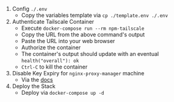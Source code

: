 1) Config `./.env`
    * Copy the variables template via `cp ./template.env ./.env`
1) Authenticate Tailscale Container
    * Execute `docker-compose run --rm npm-tailscale`
    * Copy the URL from the above command's output
    * Paste the URL into your web browser
    * Authorize the container
    * The container's output should update with an eventual `health("overall"): ok`
    * `Ctrl-C` to kill the container
1) Disable Key Expiry for `nginx-proxy-manager` machine
    * Via the [docs](https://web.archive.org/web/20221019082019/https://tailscale.com/kb/1028/key-expiry/#disabling-key-expiry)
1) Deploy the Stack
    * Deploy via `docker-compose up -d`
